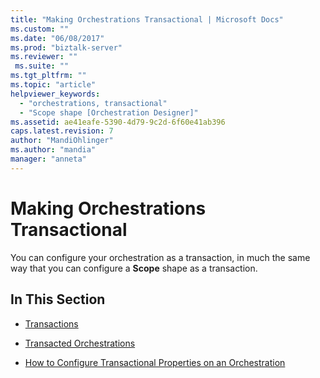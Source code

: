 ```yaml
---
title: "Making Orchestrations Transactional | Microsoft Docs"
ms.custom: ""
ms.date: "06/08/2017"
ms.prod: "biztalk-server"
ms.reviewer: ""
 ms.suite: ""
ms.tgt_pltfrm: ""
ms.topic: "article"
helpviewer_keywords: 
  - "orchestrations, transactional"
  - "Scope shape [Orchestration Designer]"
ms.assetid: ae41eafe-5390-4d79-9c2d-6f60e41ab396
caps.latest.revision: 7
author: "MandiOhlinger"
ms.author: "mandia"
manager: "anneta"
---
```

# Making Orchestrations Transactional
You can configure your orchestration as a transaction, in much the same way that you can configure a **Scope** shape as a transaction.  
  
## In This Section  
  
-   [Transactions](../core/transactions.md)  
  
-   [Transacted Orchestrations](../core/transacted-orchestrations.md)  
  
-   [How to Configure Transactional Properties on an Orchestration](../core/how-to-configure-transactional-properties-on-an-orchestration.md)